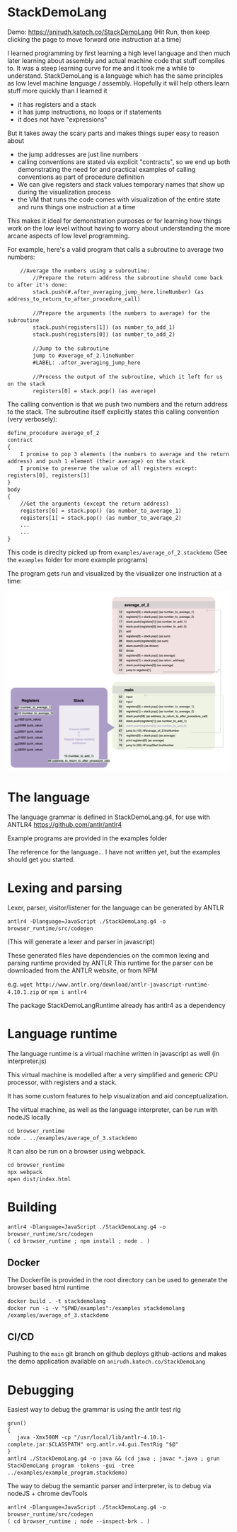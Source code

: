 # StackDemoLang

Demo: https://anirudh.katoch.co/StackDemoLang
(Hit Run, then keep clicking the page to move forward one instruction at a time)

I learned programming by first learning a high level language and then much later learning about assembly and actual machine code that stuff compiles to.
It was a steep learning curve for me and it took me a while to understand.
StackDemoLang is a language which has the same principles as low level machine language / assembly.
Hopefully it will help others learn stuff more quickly than I learned it

- it has registers and a stack
- it has jump instructions, no loops or if statements
- it does not have "expressions"

But it takes away the scary parts and makes things super easy to reason about
- the jump addresses are just line numbers
- calling conventions are stated via explicit "contracts", so we end up both demonstrating the need for and practical examples of calling conventions as part of procedure definition
- We can give registers and stack values temporary names that show up during the visualization process
- the VM that runs the code comes with visualization of the entire state and runs things one instruction at a time

This makes it ideal for demonstration purposes or for learning how things work on the low level without having to worry about understanding the more arcane aspects of low level programming.

For example, here's a valid program that calls a subroutine to average two numbers:
```
    //Average the numbers using a subroutine:
        //Prepare the return address the subroutine should come back to after it's done:
        stack.push(#.after_averaging_jump_here.lineNumber) (as address_to_return_to_after_procedure_call)

        //Prepare the arguments (the numbers to average) for the subroutine
        stack.push(registers[1]) (as number_to_add_1)
        stack.push(registers[0]) (as number_to_add_2)

        //Jump to the subroutine
        jump to #average_of_2.lineNumber
        #LABEL: .after_averaging_jump_here

        //Process the output of the subroutine, which it left for us on the stack
        registers[0] = stack.pop() (as average)
```

The calling convention is that we push two numbers and the return address to the stack.
The subroutine itself explicitly states this calling convention (very verbosely):

```
define_procedure average_of_2
contract
{
    I promise to pop 3 elements (the numbers to average and the return address) and push 1 element (their average) on the stack
    I promise to preserve the value of all registers except: registers[0], registers[1]
}
body
{
    //Get the arguments (except the return address)
    registers[0] = stack.pop() (as number_to_average_1)
    registers[1] = stack.pop() (as number_to_average_2)
    ...
    ...
}
```

This code is direclty picked up from `examples/average_of_2.stackdemo`
(See the `examples` folder for more example programs)

The program gets run and visualized by the visualizer one instruction at a time:

![screenshot](img/example_visualizer.png)

# The language

The language grammar is defined in StackDemoLang.g4, for use with ANTLR4
https://github.com/antlr/antlr4

Example programs are provided in the examples folder

The reference for the language... I have not written yet, but the examples should get you started.

# Lexing and parsing

Lexer, parser, visitor/listener for the language can be generated by ANTLR

```shell
antlr4 -Dlanguage=JavaScript ./StackDemoLang.g4 -o browser_runtime/src/codegen
```
(This will generate a lexer and parser in javascript)

These generated files have dependencies on the common lexing and parsing runtime provided by ANTLR
This runtime for the parser can be downloaded from the ANTLR website, or from NPM

e.g. `wget http://www.antlr.org/download/antlr-javascript-runtime-4.10.1.zip`
or `npm i antlr4`

The package StackDemoLangRuntime already has antlr4 as a dependency

# Language runtime

The language runtime is a virtual machine written in javascript as well (in interpreter.js)

This virtual machine is modelled after a very simplified and generic CPU processor, with registers and a stack.

It has some custom features to help visualization and aid conceptualization.

The virtual machine, as well as the language interpreter, can be run with nodeJS locally
```
cd browser_runtime
node . ../examples/average_of_3.stackdemo
```

It can also be run on a browser using webpack.
```
cd browser_runtime
npx webpack
open dist/index.html
```

# Building

```shell
antlr4 -Dlanguage=JavaScript ./StackDemoLang.g4 -o browser_runtime/src/codegen
( cd browser_runtime ; npm install ; node . )
```

## Docker

The Dockerfile is provided in the root directory can be used to generate the browser based html runtime
```shell
docker build . -t stackdemolang
docker run -i -v "$PWD/examples":/examples stackdemolang /examples/average_of_3.stackdemo
```

## CI/CD

Pushing to the `main` git branch on github deploys github-actions and makes the demo application available on `anirudh.katoch.co/StackDemoLang`

# Debugging

Easiest way to debug the grammar is using the antlr test rig
```shell
grun()
{
   java -Xmx500M -cp "/usr/local/lib/antlr-4.10.1-complete.jar:$CLASSPATH" org.antlr.v4.gui.TestRig "$@"
}
antlr4 ./StackDemoLang.g4 -o java && (cd java ; javac *.java ; grun StackDemoLang program -tokens -gui -tree ../examples/example_program.stackdemo)
```

The way to debug the semantic parser and interpreter, is to debug via nodeJS + chrome devTools
```shell
antlr4 -Dlanguage=JavaScript ./StackDemoLang.g4 -o browser_runtime/src/codegen
( cd browser_runtime ; node --inspect-brk . )
```
